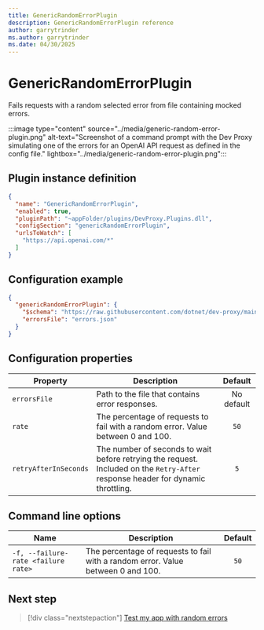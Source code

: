 ```yaml
---
title: GenericRandomErrorPlugin
description: GenericRandomErrorPlugin reference
author: garrytrinder
ms.author: garrytrinder
ms.date: 04/30/2025
---
```


# GenericRandomErrorPlugin

Fails requests with a random selected error from file containing mocked errors.

:::image type="content" source="../media/generic-random-error-plugin.png" alt-text="Screenshot of a command prompt with the Dev Proxy simulating one of the errors for an OpenAI API request as defined in the config file." lightbox="../media/generic-random-error-plugin.png":::

## Plugin instance definition

```json
{
  "name": "GenericRandomErrorPlugin",
  "enabled": true,
  "pluginPath": "~appFolder/plugins/DevProxy.Plugins.dll",
  "configSection": "genericRandomErrorPlugin",
  "urlsToWatch": [
    "https://api.openai.com/*"
  ]
}
```

## Configuration example

```json
{
  "genericRandomErrorPlugin": {
    "$schema": "https://raw.githubusercontent.com/dotnet/dev-proxy/main/schemas/v0.29.1/genericrandomerrorplugin.schema.json",
    "errorsFile": "errors.json"
  }
}
```

## Configuration properties

| Property | Description | Default |
|----------|-------------|:-------:|
| `errorsFile` | Path to the file that contains error responses. | No default |
| `rate` | The percentage of requests to fail with a random error. Value between 0 and 100. | `50` |
| `retryAfterInSeconds` | The number of seconds to wait before retrying the request. Included on the `Retry-After` response header for dynamic throttling. | `5` |

## Command line options

| Name | Description | Default |
|----------|-------------|:-------:|
| `-f, --failure-rate <failure rate>` | The percentage of requests to fail with a random error. Value between 0 and 100. | `50` |

## Next step

> [!div class="nextstepaction"]
> [Test my app with random errors](../how-to/test-my-app-with-random-errors.md)
